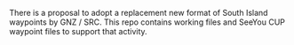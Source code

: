 There is a proposal to adopt a replacement new format of South Island waypoints by GNZ / SRC.  This repo contains working files and SeeYou CUP waypoint files to support that activity.
